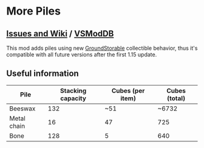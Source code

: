 # More Piles
## [Issues and Wiki](https://github.com/Craluminum2413/Craluminum2413-Mods-Suggestions/issues) / [VSModDB](https://mods.vintagestory.at/morepiles)
This mod adds piles using new [GroundStorable](https://www.vintagestory.at/blog.html/news/the-homesteading-update-v115-pre1-r283/page/2/?tab=comments#:~:text=Feature%3A%20New%20datastructure%3A%20CollectibleBehavior%20-%20allows%20to%20define%20behaviors%20that%20can%20be%20applied%20to%20blocks%20and%20items.%20First%20collectible%20behavior%3A%20GroundStorable) collectible behavior, thus it's compatible with all future versions after the first 1.15 update.
## Useful information
|Pile|Stacking capacity|Cubes (per item)|Cubes (total)|
|-|-|-|-|
|Beeswax     |132 |~51 |~6732 |
|Metal chain |16  |47  |725   |
|Bone        |128 |5   |640   |
